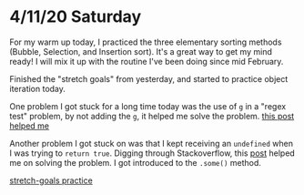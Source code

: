 # 4/11/20 Saturday 

For my warm up today, I practiced the three elementary sorting methods (Bubble, Selection, and Insertion sort). It's a great way to get my mind ready! I will mix it up with the routine I've been doing since mid February. 

Finished the "stretch goals" from yesterday, and started to practice object iteration today.

One problem I got stuck for a long time today was the use of `g` in a "regex test" problem, by not adding the `g`, it helped me solve the problem. [this post helped me](https://stackoverflow.com/questions/12993629/what-is-the-meaning-of-the-g-flag-in-regular-expressions)

Another problem I got stuck on was that I kept receiving an `undefined` when I was trying to `return true`. Digging through Stackoverflow, this [post](https://stackoverflow.com/questions/48896509/return-true-actually-returns-undefined) helped me on solving the problem. I got introduced to the `.some()` method. 

[stretch-goals practice](../exercises/stretch-goals.js)

